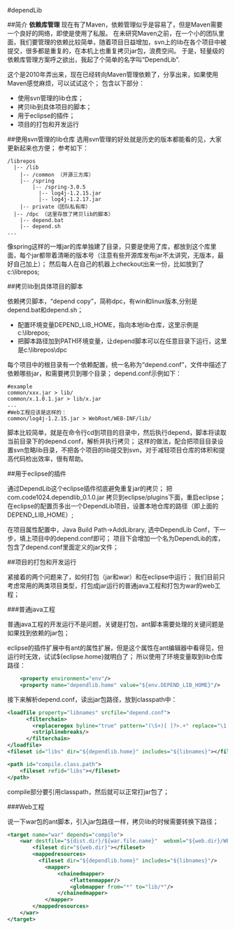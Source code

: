 #dependLib

##简介
**依赖库管理**
现在有了Maven，依赖管理似乎是容易了，但是Maven需要一个良好的网络，即使是使用了私服。
在未研究Maven之前，在一个小的团队里面，我们要管理的依赖比较简单，随着项目日益增加，svn上的lib在各个项目中被提交，很多都是重复的，在本机上也重复拷贝jar包，浪费空间。
于是，轻量级的依赖库管理方案呼之欲出，我起了个简单的名字叫“DependLib”.

这个是2010年弄出来，现在已经转向Maven管理依赖了，分享出来，如果使用Maven感觉麻烦，可以试试这个；
包含以下部分：

* 使用svn管理的lib仓库；
* 拷贝lib到具体项目的脚本；
* 用于eclipse的插件；
* 项目的打包和开发运行



##使用svn管理的lib仓库
选用svn管理的好处就是历史的版本都能看的见，大家更新起来也方便；
参考如下：

```
/librepos
  |-- /lib
    |-- /common （开源三方库）
    |-- /spring
        |-- /spring-3.0.5
          |-- log4j-1.2.15.jar
          |-- log4j-1.2.17.jar
    |-- private（团队私有库）
  |-- /dpc （这里存放了拷贝lib的脚本）
    |-- depend.bat
    |-- depend.sh
...
```

像spring这样的一堆jar的库单独建了目录，只要是使用了库，都放到这个库里面，每个jar都带着清晰的版本号（注意有些开源库发布jar不太讲究，无版本，最好自己加上）；
然后每人在自己的机器上checkout出来一份，比如放到了c:\librepos;

##拷贝lib到具体项目的脚本

依赖拷贝脚本，“depend copy”，简称dpc，有win和linux版本,分别是depend.bat和depend.sh；

* 配置环境变量DEPEND_LIB_HOME，指向本地lib仓库，这里示例是c:\librepos;
* 把脚本路径加到PATH环境变量，让depend脚本可以在任意目录下运行，这里是c:\librepos\dpc

每个项目中的根目录有一个依赖配置，统一名称为“depend.conf”，文件中描述了依赖哪些jar，和需要拷贝到哪个目录；
depend.conf示例如下：

```
#example
common/xxx.jar > lib/
common/x.1.0.1.jar > lib/x.jar
...
#Web工程应该是这样的：
common/log4j-1.2.15.jar > WebRoot/WEB-INF/lib/
```

脚本比较简单，就是在命令行cd到项目的目录中，然后执行depend，脚本将读取当前目录下的depend.conf，解析并执行拷贝；
这样的做法，配合把项目目录设置svn忽略lib目录，不把各个项目的lib提交到svn，对于减轻项目仓库的体积和提高代码检出效率，很有帮助。

##用于eclipse的插件

通过DependLib这个eclipse插件彻底避免重复jar的拷贝；
把 com.code1024.dependlib_0.1.0.jar 拷贝到eclipse/plugins下面，重启eclipse；
在eclipse的配置页多出一个DependLib项目，设置本地仓库的路径（即上面的DEPEND_LIB_HOME）;

在项目属性配置中，Java Build Path->AddLibrary, 选中DependLib Conf，下一步，填上项目中的depend.conf即可；
项目下会增加一个名为DependLib的库，包含了depend.conf里面定义的jar文件；

##项目的打包和开发运行

紧接着的两个问题来了，如何打包（jar和war）和在eclipse中运行；
我们目前只考虑常用的两类项目类型，打包成jar运行的普通java工程和打包为war的web工程；

###普通java工程

普通java工程的开发运行不是问题，关键是打包，ant脚本需要处理的关键问题是如果找到依赖的jar包；

eclipse的插件扩展中有ant的属性扩展，但是这个属性在ant编辑器中看得见，但运行时无效，试试${eclipse.home}就明白了；
所以使用了环境变量取到lib仓库路径：

```xml
	<property environment="env"/>
	<property name="dependlib.home" value="${env.DEPEND_LIB_HOME}"/>
```

接下来解析depend.conf，读出jar包路径，放到classpath中：

```xml
<loadfile property="libnames" srcfile="depend.conf">
      <filterchain>
        <replaceregex byline="true" pattern="(\S+)[ ]?>.+" replace="\1,"/>
        <striplinebreaks/>
      </filterchain>
</loadfile>
<fileset id="libs" dir="${dependlib.home}" includes="${libnames}"></fileset>

<path id="compile.class.path">
    <fileset refid="libs"></fileset>
</path>
```
compile部分要引用classpath，然后就可以正常打jar包了；

###Web工程

说一下war包的ant脚本，引入jar包路径一样，拷贝lib的时候需要转换下路径；
```xml
<target name="war" depends="compile">
    <war destfile="${dist.dir}/${war.file.name}"  webxml="${web.dir}/WEB-INF/web.xml">
        <fileset dir="${web.dir}"></fileset>
        <mappedresources>
          <fileset dir="${dependlib.home}" includes="${libnames}"/>
            <mapper>
                <chainedmapper>
                    <flattenmapper/>
                    <globmapper from="*" to="lib/*"/>
                </chainedmapper>
            </mapper>
        </mappedresources>
    </war>
</target>
```
